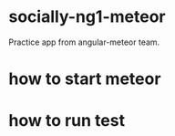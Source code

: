 # socially-ng1-meteor
Practice app from angular-meteor team.

# how to start meteor

# how to run test



